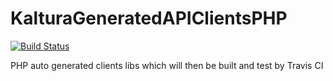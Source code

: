 KalturaGeneratedAPIClientsPHP
==============================================================

[![Build Status](https://travis-ci.org/kaltura/KalturaGeneratedAPIClientsPHP.svg?branch=master)](https://travis-ci.org/kaltura/KalturaGeneratedAPIClientsPHP)

PHP auto generated clients libs which will then be built and test by Travis CI
